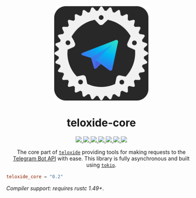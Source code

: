 <div align="center">
  <img src="media/logo.svg" width="250"/>

  <h1>teloxide-core</h1>
  <a href="https://github.com/teloxide/teloxide-core/actions">
    <img src="https://github.com/teloxide/teloxide-core/workflows/Continuous%20integration/badge.svg">
  </a>
  <a href="https://docs.rs/teloxide_core/">
    <img src="https://docs.rs/teloxide-core/badge.svg">
  </a>
  <a href="https://teloxide-core.netlify.com">
    <img src="https://img.shields.io/badge/docs-master-blue">
  </a>
  <a href="LICENSE">
    <img src="https://img.shields.io/badge/license-MIT-blue.svg">
  </a>
  <a href="https://core.telegram.org/bots/api">
    <img src="https://img.shields.io/badge/API%20coverage-Up%20to%205.3%20(inclusively)-green.svg">
  </a>
  <a href="https://crates.io/crates/teloxide_core">
    <img src="https://img.shields.io/crates/v/teloxide_core.svg">
  </a>
  <a href="https://t.me/teloxide">
    <img src="https://img.shields.io/badge/official%20chat-t.me%2Fteloxide-blueviolet">
  </a>

  The core part of [`teloxide`] providing tools for making requests to the [Telegram Bot API] with ease. This library is fully asynchronous and built using [`tokio`].
</div>

```toml
teloxide_core = "0.2"
```
_Compiler support: requires rustc 1.49+_.

[`teloxide`]: https://docs.rs/teloxide
[Telegram Bot API]: https://core.telegram.org/bots/api
[`tokio`]: https://tokio.rs
